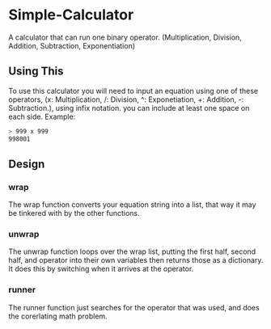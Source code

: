 # Simple-Calculator
A calculator that can run one binary operator. (Multiplication, Division, Addition, Subtraction, Exponentiation)


## Using This
To use this calculator you will need to input an equation using one of these operators, (x: Multiplication, /: Division, ^: Exponetiation, +: Addition, -: Subtraction.), using infix notation. you can include at least one space on each side. Example: 

```bash
> 999 x 999
998001
```

## Design

### wrap
The wrap function converts your equation string into a list, that way it may be tinkered with by the other functions. 

### unwrap
The unwrap function loops over the wrap list, putting the first half, second half, and operator into their own variables then returns those as a dictionary. It does this by switching when it arrives at the operator.

### runner
The runner function just searches for the operator that was used, and does the corerlating math problem. 


